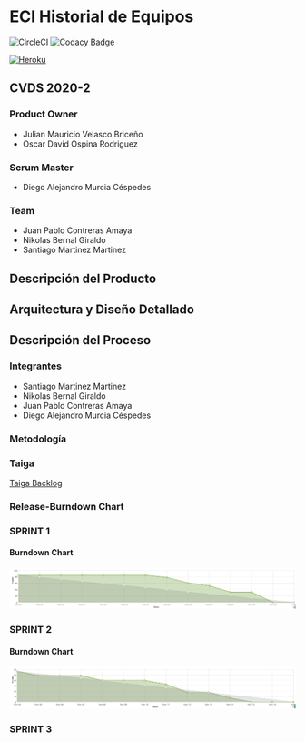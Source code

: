 # ECI Historial de Equipos
[![CircleCI](https://circleci.com/gh/Las-Divinas/ProjectCVDS.svg?style=svg)](https://github.com/Las-Divinas/ProjectCVDS) [![Codacy Badge](https://app.codacy.com/project/badge/Grade/c8d1257ced7646d39cc0ba4e6957f348)](https://www.codacy.com/gh/Las-Divinas/ProjectCVDS/dashboard?utm_source=github.com&amp;utm_medium=referral&amp;utm_content=Las-Divinas/ProjectCVDS&amp;utm_campaign=Badge_Grade)

[![Heroku](https://www.herokucdn.com/deploy/button.svg)](https://vast-garden-17209.herokuapp.com/)
## CVDS 2020-2
### Product Owner
* Julian Mauricio Velasco Briceño
* Oscar David Ospina Rodriguez
### Scrum Master
* Diego Alejandro Murcia Céspedes 
### Team
* Juan Pablo Contreras Amaya
* Nikolas Bernal Giraldo
* Santiago Martinez Martinez

## Descripción del Producto

## Arquitectura y Diseño Detallado 

## Descripción del Proceso

### Integrantes
* Santiago Martinez Martinez
* Nikolas Bernal Giraldo
* Juan Pablo Contreras Amaya
* Diego Alejandro Murcia Céspedes

### Metodología

### Taiga 
[Taiga Backlog](https://tree.taiga.io/project/soytiyi-historial-de-equipos-labinfo/backlog)

### Release-Burndown Chart

### SPRINT 1
#### Burndown Chart
![sprint01-burndown chart](/imagenes_README/Sprint01.png)

### SPRINT 2
#### Burndown Chart
![sprint02-burndown chart](/imagenes_README/Sprint02.png)

### SPRINT 3





